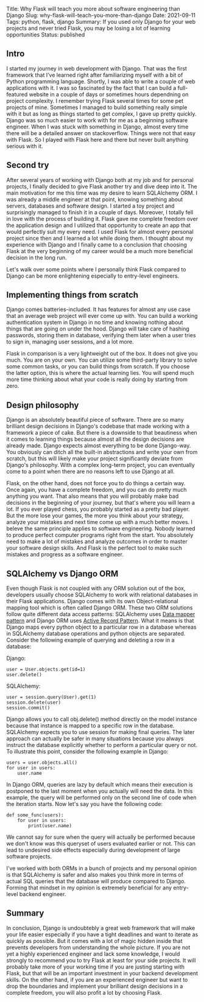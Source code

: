 Title: Why Flask will teach you more about software engineering than Django
Slug: why-flask-will-teach-you-more-than-django
Date: 2021-09-11
Tags: python, flask, django
Summary: If you used only Django for your web projects and never tried Flask, you may be losing a lot of learning opportunities
Status: published

## Intro

I started my journey in web development with Django. That was the first framework that I’ve learned right after familiarizing myself with a bit of Python programming language. Shortly, I was able to write a couple of web applications with it. I was so fascinated by the fact that I can build a full-featured website in a couple of days or sometimes hours dependning on project complexity. I remember trying Flask several times for some pet projects of mine. Sometimes I managed to build something really simple with it but as long as things started to get complex, I gave up pretty quickly. Django was so much easier to work with for me as a beginning software engineer. When I was stuck with something in Django, almost every time there will be a detailed answer on stackoverflow. Things were not that easy with Flask. So I played with Flask here and there but never built anything serious with it.

## Second try

After several years of working with Django both at my job and for personal projects, I finally decided to give Flask another try and dive deep into it. The main motivation for me this time was my desire to learn SQLAlchemy ORM. I was already a middle engineer at that point, knowing something about servers, databases and software design. I started a toy project and surprisingly managed to finish it in a couple of days. Moreover, I totally fell in love with the process of building it. Flask gave me complete freedom over the application design and I utilized that opportunity to create an app that would perfectly suit my every need. I used Flask for almost every personal project since then and I learned a lot while doing them. I thought about my experience with Django and I finally came to a conclusion that choosing Flask at the very beginning of my career would be a much more beneficial decision in the long run.

Let's walk over some points where I personally think Flask compared to Django can be more enlightening especially to entry-level engineers.

## Implementing things from scratch

Django comes batteries-included. It has features for almost any use case that an average web project will ever come up with. You can build a working authentication system in Django in no time and knowing nothing about things that are going on under the hood. Django will take care of hashing passwords, storing them in database, verifying them later when a user tries to sign in, managing user sessions, and a lot more.

Flask in comparison is a very lightweight out of the box. It does not give you much. You are on your own. You can utilize some third-party library to solve some common tasks, or you can build things from scratch. If you choose the latter option, this is where the actual learning lies. You will spend much more time thinking about what your code is really doing by starting from zero.

## Design philosophy

Django is an absolutely beautiful piece of software. There are so many brilliant design decisions in Django's codebase that made working with a framework a piece of cake. But there is a downside to that beautiness when it comes to learning things because almost all the design decisions are already made. Django expects almost everything to be done Django-way. You obviously can ditch all the built-in abstractions and write your own from scratch, but this will likely make your project significantly deviate from Django's philosophy. With a complex long-term project, you can eventually come to a point when there are no reasons left to use Django at all.

Flask, on the other hand, does not force you to do things a certain way. Once again, you have a complete freedom, and you can do pretty much anything you want. That also means that you will probably make bad decisions in the beginning of your journey, but that's where you will learn a lot. If you ever played chess, you probably started as a pretty bad player. But the more lose your games, the more you think about your strategy, analyze your mistakes and next time come up with a much better moves. I beleve the same principle applies to software engineering. Nobody learned to produce perfect computer programs right from the start. You absolutely need to make a lot of mistakes and analyze outcomes in order to master your software design skills. And Flask is the perfect tool to make such mistakes and progress as a software engineer.


## SQLAlchemy vs Django ORM

Even though  Flask is not coupled with any ORM solution out of the box, developers usually choose SQLAlchemy to work with relational databases in their Flask applications. Django comes with its own Object-relational mapping tool which is often called Django ORM. These two ORM solutions follow quite different data access patterns: SQLAlchemy uses [Data mapper pattern](https://en.wikipedia.org/wiki/Data_mapper_pattern) and Django ORM uses [Active Record Pattern](https://en.wikipedia.org/wiki/Active_record_pattern). What it means is that Django maps every python object to a particular row in a database whereas in SQLAlchemy database operations and python objects are separated. Consider the following example of querying and deleting a row in a database:

Django:
```
user = User.objects.get(id=1)
user.delete()
```

SQLAlchemy:
```
user = session.query(User).get(1)
session.delete(user)
session.commit()
```

Django allows you to call obj.delete() method directly on the model instance because that instance is mapped to a specific row in the database. SQLAlchemy expects you to use session for making final queries. The later approach can actually be safer in many situations because you always instruct the database explicitly whether to perform a particular query or not. To illustrate this point, consider the following example in Django:

```
users = user.objects.all()
for user in users:
    user.name
```

In Django ORM, queries are lazy by default which means their execution is postponed to the last moment when you actually will need the data. In this example, the query will be performed only on the second line of code when the iteration starts. Now let's say you have the following code:

```
def some_func(users):
    for user in users:
        print(user.name)
```

We cannot say for sure when the query will actually be performed because we don't know was this queryset of users evaluated earlier or not. This can lead to undesired side effects especially during development of large software projects.

I've worked with both ORMs in a bunch of projects and my personal opinion is that SQLAlchemy is safer and also makes you think more in terms of actual SQL queries that the database will produce compared to Django. Forming that mindset in my opinion is extremely beneficial for any entry-level backend engineer.


## Summary

In conclusion, Django is undoubtebly a great web framework that will make your life easier especially if you have a tight deadlines and want to iterate as quickly as possible. But it comes with a lot of magic hidden inside that prevents developers from understanding the whole picture. If you are not yet a highly experienced engineer and lack some knowledge, I would strongly to recommend you to try Flask at least for your side projects. It will probably take more of your working time if you are justing starting with Flask, but that will be an important investment in your backend development skills. On the other hand, if you are an experienced engineer but want to drop the boundaries and implement your brilliant design decisions in a complete freedom, you will also profit a lot by choosing Flask.

